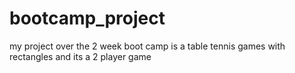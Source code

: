 # bootcamp_project
my project over the 2 week boot camp is a table tennis games with rectangles and its a 2 player game 
